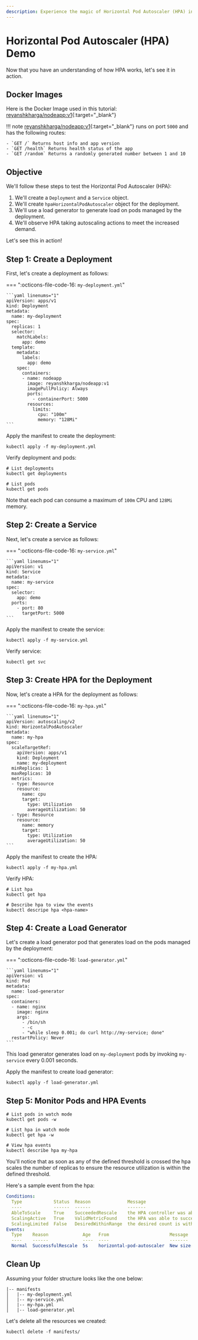 ```yaml
---
description: Experience the magic of Horizontal Pod Autoscaler (HPA) in action with our hands-on demo! Witness dynamic pod scaling, optimize resource utilization, and achieve seamless performance adjustments in real-time.
---
```


# Horizontal Pod Autoscaler (HPA) Demo

Now that you have an understanding of how HPA works, let's see it in action.


## Docker Images

Here is the Docker Image used in this tutorial: [reyanshkharga/nodeapp:v1]{:target="_blank"}

!!! note
    [reyanshkharga/nodeapp:v1]{:target="_blank"} runs on port `5000` and has the following routes:

    - `GET /` Returns host info and app version
    - `GET /health` Returns health status of the app
    - `GET /random` Returns a randomly generated number between 1 and 10


## Objective

We'll follow these steps to test the Horizontal Pod Autoscaler (HPA):

1. We'll create a `Deployment` and a `Service` object.
2. We'll create `hpaHorizontalPodAutoscaler` object for the deployment.
3. We'll use a load generator to generate load on pods managed by the deployment.
3. We'll observe HPA taking autoscaling actions to meet the increased demand.

Let's see this in action!


## Step 1: Create a Deployment

First, let's create a deployment as follows:

=== ":octicons-file-code-16: `my-deployment.yml`"

    ```yaml linenums="1"
    apiVersion: apps/v1
    kind: Deployment
    metadata:
      name: my-deployment
    spec:
      replicas: 1
      selector:
        matchLabels:
          app: demo
      template:
        metadata:
          labels:
            app: demo
        spec:
          containers:
          - name: nodeapp
            image: reyanshkharga/nodeapp:v1
            imagePullPolicy: Always
            ports:
              - containerPort: 5000
            resources:
              limits:
                cpu: "100m"
                memory: "128Mi"
    ```

Apply the manifest to create the deployment:

```
kubectl apply -f my-deployment.yml
```

Verify deployment and pods:

```
# List deployments
kubectl get deployments

# List pods
kubectl get pods
```

Note that each pod can consume a maximum of `100m` CPU and `128Mi` memory.


## Step 2: Create a Service

Next, let's create a service as follows:

=== ":octicons-file-code-16: `my-service.yml`"

    ```yaml linenums="1"
    apiVersion: v1
    kind: Service
    metadata:
      name: my-service
    spec:
      selector:
        app: demo
      ports:
        - port: 80
          targetPort: 5000
    ```

Apply the manifest to create the service:

```
kubectl apply -f my-service.yml
```

Verify service:

```
kubectl get svc
```


## Step 3: Create HPA for the Deployment

Now, let's create a HPA for the deployment as follows:

=== ":octicons-file-code-16: `my-hpa.yml`"

    ```yaml linenums="1"
    apiVersion: autoscaling/v2
    kind: HorizontalPodAutoscaler
    metadata:
      name: my-hpa
    spec:
      scaleTargetRef:
        apiVersion: apps/v1
        kind: Deployment
        name: my-deployment
      minReplicas: 1
      maxReplicas: 10
      metrics:
      - type: Resource
        resource:
          name: cpu
          target:
            type: Utilization
            averageUtilization: 50
      - type: Resource
        resource:
          name: memory
          target:
            type: Utilization
            averageUtilization: 50
    ```

Apply the manifest to create the HPA:

```
kubectl apply -f my-hpa.yml
```

Verify HPA:

```
# List hpa
kubectl get hpa

# Describe hpa to view the events
kubectl descripe hpa <hpa-name>
```


## Step 4: Create a Load Generator

Let's create a load generator pod that generates load on the pods managed by the deployment:

=== ":octicons-file-code-16: `load-generator.yml`"

    ```yaml linenums="1"
    apiVersion: v1
    kind: Pod
    metadata:
      name: load-generator
    spec:
      containers:
      - name: nginx
        image: nginx
        args:
          - /bin/sh
          - -c
          - "while sleep 0.001; do curl http://my-service; done"
      restartPolicy: Never
    ```

This load generator generates load on `my-deployment` pods by invoking `my-service` every 0.001 seconds.

Apply the manifest to create load generator:

```
kubectl apply -f load-generator.yml
```


## Step 5: Monitor Pods and HPA Events

```
# List pods in watch mode
kubectl get pods -w

# List hpa in watch mode
kubectl get hpa -w

# View hpa events
kubectl describe hpa my-hpa
```

You'll notice that as soon as any of the defined threshold is crossed the hpa scales the number of replicas to ensure the resource utilization is within the defined threshold.

Here's a sample event from the hpa:

```yaml
Conditions:
  Type            Status  Reason              Message
  ----            ------  ------              -------
  AbleToScale     True    SucceededRescale    the HPA controller was able to update the target scale to 2
  ScalingActive   True    ValidMetricFound    the HPA was able to successfully calculate a replica count from cpu resource utilization (percentage of request)
  ScalingLimited  False   DesiredWithinRange  the desired count is within the acceptable range
Events:
  Type    Reason             Age   From                       Message
  ----    ------             ----  ----                       -------
  Normal  SuccessfulRescale  5s    horizontal-pod-autoscaler  New size: 2; reason: cpu resource utilization (percentage of request) above target
```



## Clean Up

Assuming your folder structure looks like the one below:

```
|-- manifests
│   |-- my-deployment.yml
│   |-- my-service.yml
│   |-- my-hpa.yml
│   |-- load-generator.yml
```

Let's delete all the resources we created:

```
kubectl delete -f manifests/
```



<!-- Hyperlinks -->
[reyanshkharga/nodeapp:v1]: https://hub.docker.com/r/reyanshkharga/nodeapp
